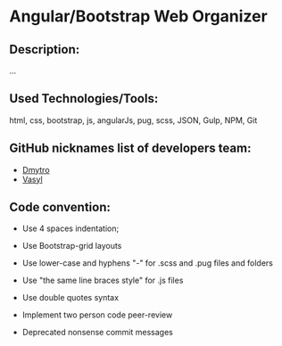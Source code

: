 # Angular/Bootstrap Web Organizer

## Description:
...

## Used Technologies/Tools:
html, css, bootstrap, js, angularJs, pug, scss, JSON, Gulp, NPM, Git

## GitHub nicknames list of developers team:
* [Dmytro](https://github.com/dmytro-revak)
* [Vasyl](https://github.com/Banderstadt)

## Code convention:

* Use 4 spaces indentation;

* Use Bootstrap-grid layouts

* Use lower-case and hyphens "-" for .scss and .pug files and folders

* Use "the same line braces style" for .js files

* Use double quotes syntax

* Implement two person code peer-review

* Deprecated nonsense commit messages
